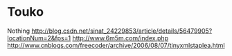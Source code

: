 # Touko
Nothing
http://blog.csdn.net/sinat_24229853/article/details/56479905?locationNum=2&fps=1
http://www.6m5m.com/index.php
http://www.cnblogs.com/freecoder/archive/2006/08/07/tinyxmlstaplea.html
